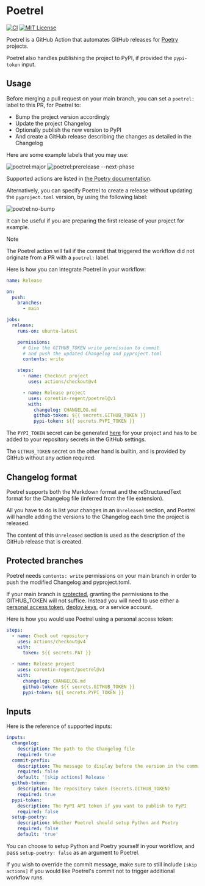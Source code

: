 # Poetrel

[![CI](https://github.com/corentin-regent/poetrelease/actions/workflows/ci.yml/badge.svg)](https://github.com/corentin-regent/poetrelease/actions/workflows/ci.yml)
[![MIT License](https://img.shields.io/pypi/l/rate-control?logo=unlicense)](https://github.com/corentin-regent/poetrel/blob/main/LICENSE)

Poetrel is a GitHub Action that automates GitHub releases for [Poetry](https://python-poetry.org/)
projects.

Poetrel also handles publishing the project to PyPI, if provided the `pypi-token` input.

## Usage

Before merging a pull request on your main branch, you can set a `poetrel:` label to this PR, for
Poetrel to:

- Bump the project version accordingly
- Update the project Changelog
- Optionally publish the new version to PyPI
- And create a GitHub release describing the changes as detailed in the Changelog

Here are some example labels that you may use:

![poetrel:major](https://img.shields.io/badge/poetrel:major-red)
![poetrel:prerelease --next-phase](https://img.shields.io/badge/poetrel:prerelease_----next--phase-slateblue)

Supported actions are listed in
[the Poetry documentation](https://python-poetry.org/docs/cli/#version).

Alternatively, you can specify Poetrel to create a release without updating the `pyproject.toml`
version, by using the following label:

![poetrel:no-bump](https://img.shields.io/badge/poetrel:no--bump-darkgreen)

It can be useful if you are preparing the first release of your project for example.

> [!NOTE]  
> The Poetrel action will fail if the commit that triggered the workflow did not originate from a PR
> with a `poetrel:` label.

Here is how you can integrate Poetrel in your workflow:

```yaml
name: Release

on:
  push:
    branches:
      - main

jobs:
  release:
    runs-on: ubuntu-latest

    permissions:
      # Give the GITHUB_TOKEN write permission to commit
      # and push the updated Changelog and pyproject.toml
      contents: write

    steps:
      - name: Checkout project
        uses: actions/checkout@v4

      - name: Release project
        uses: corentin-regent/poetrel@v1
        with:
          changelog: CHANGELOG.md
          github-token: ${{ secrets.GITHUB_TOKEN }}
          pypi-token: ${{ secrets.PYPI_TOKEN }}
```

The `PYPI_TOKEN` secret can be generated [here](https://pypi.org/manage/account/#api-tokens) for
your project and has to be added to your repository secrets in the GitHub settings.

The `GITHUB_TOKEN` secret on the other hand is builtin, and is provided by GitHub without any action
required.

## Changelog format

Poetrel supports both the Markdown format and the reStructuredText format for the Changelog file
(inferred from the file extension).

All you have to do is list your changes in an `Unreleased` section, and Poetrel will handle adding
the versions to the Changelog each time the project is released.

The content of this `Unreleased` section is used as the description of the GitHub release that is
created.

## Protected branches

Poetrel needs `contents: write` permissions on your main branch in order to push the modified
Changelog and pyproject.toml.

If your main branch is
[protected](https://docs.github.com/repositories/configuring-branches-and-merges-in-your-repository/managing-protected-branches/about-protected-branches),
granting the permissions to the GITHUB_TOKEN will not suffice. Instead you will need to use either a
[personal access token](https://docs.github.com/authentication/keeping-your-account-and-data-secure/managing-your-personal-access-tokens),
[deploy keys](https://docs.github.com/en/authentication/connecting-to-github-with-ssh/managing-deploy-keys#deploy-keys),
or a service account.

Here is how you would use Poetrel using a personal access token:

```yaml
steps:
  - name: Check out repository
    uses: actions/checkout@v4
    with:
      token: ${{ secrets.PAT }}

  - name: Release project
    uses: corentin-regent/poetrel@v1
    with:
      changelog: CHANGELOG.md
      github-token: ${{ secrets.GITHUB_TOKEN }}
      pypi-token: ${{ secrets.PYPI_TOKEN }}
```

## Inputs

Here is the reference of supported inputs:

```yaml
inputs:
  changelog:
    description: The path to the Changelog file
    required: true
  commit-prefix:
    description: The message to display before the version in the commit message
    required: false
    default: '[skip actions] Release '
  github-token:
    description: The repository token (secrets.GITHUB_TOKEN)
    required: true
  pypi-token:
    description: The PyPI API token if you want to publish to PyPI
    required: false
  setup-poetry:
    description: Whether Poetrel should setup Python and Poetry
    required: false
    default: 'true'
```

You can choose to setup Python and Poetry yourself in your workflow, and pass `setup-poetry: false`
as an argument to Poetrel.

If you wish to override the commit message, make sure to still include `[skip actions]` if you would
like Poetrel's commit not to trigger additional workflow runs.
